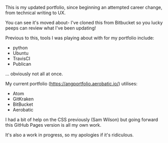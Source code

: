 This is my updated portfolio, since beginning an attempted career change, from technical writing to UX. 

You can see it's moved about- I've cloned this from Bitbucket so you lucky peeps can review what I've been updating!

Previous to this, tools I was playing about with for my portfolio include:
* python
* Ubuntu
* TravisCI
* Publican

... obviously not all at once.

My current portfolio (https://angportfolio.aerobatic.io/) utilises:
* Atom
* GitKraken
* BitBucket
* Aerobatic

I had a bit of help on the CSS previously (Sam Wilson) but going forward this GitHub Pages version is all my own work. 

It's also a work in progress, so my apologies if it's ridiculous. 
